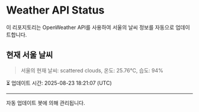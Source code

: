 
# Weather API Status

이 리포지토리는 OpenWeather API를 사용하여 서울의 날씨 정보를 자동으로 업데이트합니다.

## 현재 서울 날씨
> 서울의 현재 날씨: scattered clouds, 온도: 25.76°C, 습도: 94%

⏳ 업데이트 시간: 2025-08-23 18:21:07 (UTC)

---
자동 업데이트 봇에 의해 관리됩니다.

